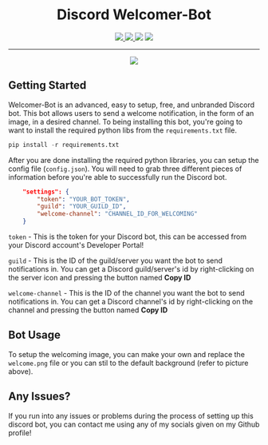 <h1 align="center">Discord Welcomer-Bot</h1>
<p align="center">
    <a href="https://github.com/hattvr/Welcomer-Bot/releases/latest">
        <img src="https://img.shields.io/github/v/release/hattvr/Welcomer-Bot?label=Latest%20Version">
    </a>
    <a href="https://github.com/hattvr/Welcomer-Bot/commit/master">
        <img src="https://img.shields.io/github/last-commit/hattvr/Welcomer-Bot?label=Last%20Update">
    </a>
    <img src="https://img.shields.io/github/languages/code-size/hattvr/Welcomer-Bot?label=Size">
    <a href="https://github.com/hattvr/Welcomer-Bot/issues">
        <img src="https://img.shields.io/github/issues/hattvr/Welcomer-Bot?label=Issues">
    </a>
</p>

---
<div align="center">
    <img src="https://i.imgur.com/G67f6xS.png">
</div>

## **Getting Started**  
Welcomer-Bot is an advanced, easy to setup, free, and unbranded Discord bot. This bot allows users to send a welcome notification, in the form of an image, in a desired channel. To being installing this bot, you're going to want to install the required python libs from the `requirements.txt` file.
```py
pip install -r requirements.txt
```

After you are done installing the required python libraries, you can setup the config file (`config.json`). You will need to grab three different pieces of information before you're able to successfully run the Discord bot.
```json
    "settings": {
        "token": "YOUR_BOT_TOKEN",
        "guild": "YOUR_GUILD_ID",
        "welcome-channel": "CHANNEL_ID_FOR_WELCOMING"
    }
```
`token` - This is the token for your Discord bot, this can be accessed from your Discord account's Developer Portal!

`guild` - This is the ID of the guild/server you want the bot to send notifications in. You can get a Discord guild/server's id by right-clicking on the server icon and pressing the button named **Copy ID**

`welcome-channel` - This is the ID of the channel you want the bot to send notifications in. You can get a Discord channel's id by right-clicking on the channel and pressing the button named **Copy ID**

## **Bot Usage**
To setup the welcoming image, you can make your own and replace the `welcome.png` file or you can stil to the default background (refer to picture above).

## **Any Issues?**  
If you run into any issues or problems during the process of setting up this discord bot, you can contact me using any of my socials given on my Github profile!
